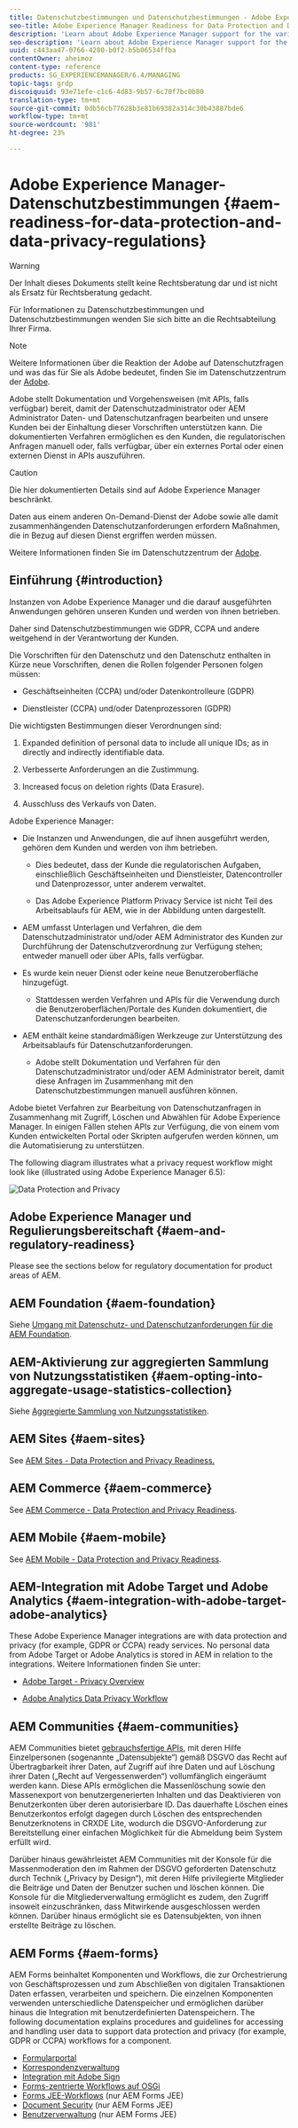 ```yaml
---
title: Datenschutzbestimmungen und Datenschutzbestimmungen - Adobe Experience Manager-Bereitschaft
seo-title: Adobe Experience Manager Readiness for Data Protection and Data Privacy Regulations; z. B. GDPR, CCPA usw.
description: 'Learn about Adobe Experience Manager support for the various Data Protection and Data Privacy Regulations; including the EU General Data Protection Regulation (GDPR), the California Consumer Privacy Act and how to comply when implementing a new AEM project. '
seo-description: 'Learn about Adobe Experience Manager support for the various Data Protection and Data Privacy Regulations; including the EU General Data Protection Regulation (GDPR), the California Consumer Privacy Act and how to comply when implementing a new AEM project. '
uuid: c443aa47-0766-4280-b0f2-b5b06534ffba
contentOwner: aheimoz
content-type: reference
products: SG_EXPERIENCEMANAGER/6.4/MANAGING
topic-tags: grdp
discoiquuid: 93e71efe-c1c6-4d83-9b57-6c70f7bc0b80
translation-type: tm+mt
source-git-commit: 0db56cb77628b3e81b69382a314c30b43887bde6
workflow-type: tm+mt
source-wordcount: '981'
ht-degree: 23%

---
```



# Adobe Experience Manager-Datenschutzbestimmungen {#aem-readiness-for-data-protection-and-data-privacy-regulations}

>[!WARNING]
>
>Der Inhalt dieses Dokuments stellt keine Rechtsberatung dar und ist nicht als Ersatz für Rechtsberatung gedacht.
>
>Für Informationen zu Datenschutzbestimmungen und Datenschutzbestimmungen wenden Sie sich bitte an die Rechtsabteilung Ihrer Firma.

>[!NOTE]
>
>Weitere Informationen über die Reaktion der Adobe auf Datenschutzfragen und was das für Sie als Adobe bedeutet, finden Sie im Datenschutzzentrum der [Adobe](https://www.adobe.com/privacy.html).

Adobe stellt Dokumentation und Vorgehensweisen (mit APIs, falls verfügbar) bereit, damit der Datenschutzadministrator oder AEM Administrator Daten- und Datenschutzanfragen bearbeiten und unsere Kunden bei der Einhaltung dieser Vorschriften unterstützen kann. Die dokumentierten Verfahren ermöglichen es den Kunden, die regulatorischen Anfragen manuell oder, falls verfügbar, über ein externes Portal oder einen externen Dienst in APIs auszuführen.

>[!CAUTION]
>
>Die hier dokumentierten Details sind auf Adobe Experience Manager beschränkt.
>
>Daten aus einem anderen On-Demand-Dienst der Adobe sowie alle damit zusammenhängenden Datenschutzanforderungen erfordern Maßnahmen, die in Bezug auf diesen Dienst ergriffen werden müssen.
>
>Weitere Informationen finden Sie im Datenschutzzentrum der [Adobe](https://www.adobe.com/privacy.html).

## Einführung {#introduction}

Instanzen von Adobe Experience Manager und die darauf ausgeführten Anwendungen gehören unseren Kunden und werden von ihnen betrieben.

Daher sind Datenschutzbestimmungen wie GDPR, CCPA und andere weitgehend in der Verantwortung der Kunden.

Die Vorschriften für den Datenschutz und den Datenschutz enthalten in Kürze neue Vorschriften, denen die Rollen folgender Personen folgen müssen:

* Geschäftseinheiten (CCPA) und/oder Datenkontrolleure (GDPR)

* Dienstleister (CCPA) und/oder Datenprozessoren (GDPR)

Die wichtigsten Bestimmungen dieser Verordnungen sind:

1. Expanded definition of personal data to include all unique IDs; as in directly and indirectly identifiable data.

2. Verbesserte Anforderungen an die Zustimmung.

3. Increased focus on deletion rights (Data Erasure).

4. Ausschluss des Verkaufs von Daten.

Adobe Experience Manager:

* Die Instanzen und Anwendungen, die auf ihnen ausgeführt werden, gehören dem Kunden und werden von ihm betrieben.

   * Dies bedeutet, dass der Kunde die regulatorischen Aufgaben, einschließlich Geschäftseinheiten und Dienstleister, Datencontroller und Datenprozessor, unter anderem verwaltet.

   * Das Adobe Experience Platform Privacy Service ist nicht Teil des Arbeitsablaufs für AEM, wie in der Abbildung unten dargestellt.

* AEM umfasst Unterlagen und Verfahren, die dem Datenschutzadministrator und/oder AEM Administrator des Kunden zur Durchführung der Datenschutzverordnung zur Verfügung stehen; entweder manuell oder über APIs, falls verfügbar.

* Es wurde kein neuer Dienst oder keine neue Benutzeroberfläche hinzugefügt.

   * Stattdessen werden Verfahren und APIs für die Verwendung durch die Benutzeroberflächen/Portale des Kunden dokumentiert, die Datenschutzanforderungen bearbeiten.

* AEM enthält keine standardmäßigen Werkzeuge zur Unterstützung des Arbeitsablaufs für Datenschutzanforderungen.

   * Adobe stellt Dokumentation und Verfahren für den Datenschutzadministrator und/oder AEM Administrator bereit, damit diese Anfragen im Zusammenhang mit den Datenschutzbestimmungen manuell ausführen können.

Adobe bietet Verfahren zur Bearbeitung von Datenschutzanfragen in Zusammenhang mit Zugriff, Löschen und Abwählen für Adobe Experience Manager. In einigen Fällen stehen APIs zur Verfügung, die von einem vom Kunden entwickelten Portal oder Skripten aufgerufen werden können, um die Automatisierung zu unterstützen.

The following diagram illustrates what a privacy request workflow might look like (illustrated using Adobe Experience Manager 6.5):

![Data Protection and Privacy](assets/data-protection-and-privacy-01.png)

## Adobe Experience Manager und Regulierungsbereitschaft {#aem-and-regulatory-readiness}

Please see the sections below for regulatory documentation for product areas of AEM.

## AEM Foundation {#aem-foundation}

Siehe [Umgang mit Datenschutz- und Datenschutzanforderungen für die AEM Foundation](/help/sites-administering/handling-gdpr-requests-for-aem-platform.md).

## AEM-Aktivierung zur aggregierten Sammlung von Nutzungsstatistiken {#aem-opting-into-aggregate-usage-statistics-collection}

Siehe [Aggregierte Sammlung von Nutzungsstatistiken](/help/sites-deploying/opt-in-aggregated-usage-statistics.md).

## AEM Sites {#aem-sites}

See [AEM Sites - Data Protection and Privacy Readiness.](/help/sites-administering/gdpr-compliance-sites.md)

## AEM Commerce {#aem-commerce}

See [AEM Commerce - Data Protection and Privacy Readiness](/help/sites-administering/gdpr-compliance-commerce.md).

## AEM Mobile {#aem-mobile}

See [AEM Mobile - Data Protection and Privacy Readiness](/help/mobile/aem-mobile-gdpr-compliance.md).

## AEM-Integration mit Adobe Target und Adobe Analytics {#aem-integration-with-adobe-target-adobe-analytics}

These Adobe Experience Manager integrations are with data protection and privacy (for example, GDPR or CCPA) ready services. No personal data from Adobe Target or Adobe Analytics is stored in AEM in relation to the integrations.
Weitere Informationen finden Sie unter:

* [Adobe Target - Privacy Overview](https://docs.adobe.com/content/help/en/target/using/implement-target/before-implement/privacy/privacy.html)

* [Adobe Analytics Data Privacy Workflow](https://docs.adobe.com/content/help/en/analytics/admin/data-governance/an-gdpr-workflow.html)

## AEM Communities {#aem-communities}

AEM Communities bietet [gebrauchsfertige APIs](/help/communities/user-ugc-management-service.md), mit deren Hilfe Einzelpersonen (sogenannte „Datensubjekte“) gemäß DSGVO das Recht auf Übertragbarkeit ihrer Daten, auf Zugriff auf ihre Daten und auf Löschung ihrer Daten („Recht auf Vergessenwerden“) vollumfänglich eingeräumt werden kann. Diese APIs ermöglichen die Massenlöschung sowie den Massenexport von benutzergenerierten Inhalten und das Deaktivieren von Benutzerkonten über deren autorisierbare ID. Das dauerhafte Löschen eines Benutzerkontos erfolgt dagegen durch Löschen des entsprechenden Benutzerknotens in CRXDE Lite, wodurch die DSGVO-Anforderung zur Bereitstellung einer einfachen Möglichkeit für die Abmeldung beim System erfüllt wird.

Darüber hinaus gewährleistet AEM Communities mit der Konsole für die Massenmoderation den im Rahmen der DSGVO geforderten Datenschutz durch Technik („Privacy by Design“), mit deren Hilfe privilegierte Mitglieder die Beiträge und Daten der Benutzer suchen und löschen können. Die Konsole für die Mitgliederverwaltung ermöglicht es zudem, den Zugriff insoweit einzuschränken, dass Mitwirkende ausgeschlossen werden können. Darüber hinaus ermöglicht sie es Datensubjekten, von ihnen erstellte Beiträge zu löschen.

## AEM Forms {#aem-forms}

AEM Forms beinhaltet Komponenten und Workflows, die zur Orchestrierung von Geschäftsprozessen und zum Abschließen von digitalen Transaktionen Daten erfassen, verarbeiten und speichern. Die einzelnen Komponenten verwenden unterschiedliche Datenspeicher und ermöglichen darüber hinaus die Integration mit benutzerdefinierten Datenspeichern. The following documentation explains procedures and guidelines for accessing and handling user data to support data protection and privacy (for example, GDPR or CCPA) workflows for a component.

* [Formularportal](/help/forms/using/forms-portal-handling-user-data.md)
* [Korrespondenzverwaltung](/help/forms/using/correspondence-management-handling-user-data.md)
* [Integration mit Adobe Sign](/help/forms/using/integration-adobe-sign-handling-user-data.md)
* [Forms-zentrierte Workflows auf OSGi](/help/forms/using/forms-workflow-osgi-handling-user-data.md)
* [Forms JEE-Workflows](/help/forms/using/forms-workflow-jee-handling-user-data.md) (nur AEM Forms JEE)
* [Document Security](/help/forms/using/document-security-handling-user-data.md) (nur AEM Forms JEE)
* [Benutzerverwaltung](/help/forms/using/user-management-handling-user-data.md) (nur AEM Forms JEE)
